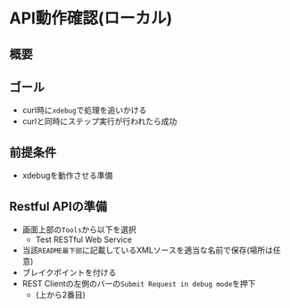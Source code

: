 # API動作確認(ローカル)

## 概要

## ゴール

* curl時に`xdebug`で処理を追いかける
* curlと同時にステップ実行が行われたら成功

## 前提条件

* xdebugを動作させる準備

## Restful APIの準備

* 画面上部の`Tools`から以下を選択
    * Test RESTful Web Service
* 当該`README最下部`に記載しているXMLソースを適当な名前で保存(場所は任意)
* ブレイクポイントを付ける
* REST Clientの左側のバーの`Submit Request in debug mode`を押下
    * (上から2番目)
    
